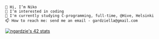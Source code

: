
    👋 Hi, I’m Niko
    👀 I’m interested in coding
    🌱 I'm currently studying C-programming, full-time, @Hive, Helsinki
    📫 How to reach me: send me an email - gardziella@gmail.com
    
[![ngardzie's 42 stats](https://badge42.vercel.app/api/v2/cl2rnvxja001609k006r2rty1/stats?cursusId=1&coalitionId=57)](https://github.com/JaeSeoKim/badge42)
